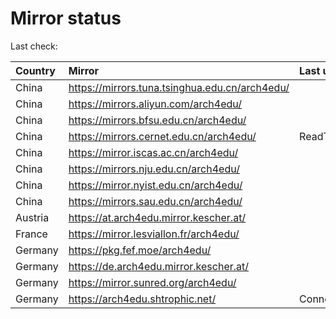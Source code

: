 <script src="./time.js"></script>
# Mirror status
Last check: <script type="text/javascript">localize(1753070886.9808013);</script>

|Country|Mirror|Last update|
|:------|:-----|:----------|
|China|https://mirrors.tuna.tsinghua.edu.cn/arch4edu/|<script type="text/javascript">localize(1752994001);</script>|
|China|https://mirrors.aliyun.com/arch4edu/|<script type="text/javascript">localize(1752994001);</script>|
|China|https://mirrors.bfsu.edu.cn/arch4edu/|<script type="text/javascript">localize(1752994001);</script>|
|China|https://mirrors.cernet.edu.cn/arch4edu/|ReadTimeout|
|China|https://mirror.iscas.ac.cn/arch4edu/|<script type="text/javascript">localize(1752994001);</script>|
|China|https://mirrors.nju.edu.cn/arch4edu/|<script type="text/javascript">localize(1752994001);</script>|
|China|https://mirror.nyist.edu.cn/arch4edu/|<script type="text/javascript">localize(1752994001);</script>|
|China|https://mirrors.sau.edu.cn/arch4edu/|<script type="text/javascript">localize(1752259981);</script>|
|Austria|https://at.arch4edu.mirror.kescher.at/|<script type="text/javascript">localize(1752994001);</script>|
|France|https://mirror.lesviallon.fr/arch4edu/|<script type="text/javascript">localize(1752994001);</script>|
|Germany|https://pkg.fef.moe/arch4edu/|<script type="text/javascript">localize(1752994001);</script>|
|Germany|https://de.arch4edu.mirror.kescher.at/|<script type="text/javascript">localize(1752994001);</script>|
|Germany|https://mirror.sunred.org/arch4edu/|<script type="text/javascript">localize(1752994001);</script>|
|Germany|https://arch4edu.shtrophic.net/|ConnectionError|

<script src="./tablefilter/tablefilter.js"></script>
<script src="./table.js"></script>